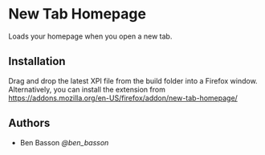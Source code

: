 New Tab Homepage
================
Loads your homepage when you open a new tab.

Installation
------------
Drag and drop the latest XPI file from the build folder into a Firefox window. Alternatively, you can install the extension from https://addons.mozilla.org/en-US/firefox/addon/new-tab-homepage/

Authors
-------
 - Ben Basson *@ben_basson*
